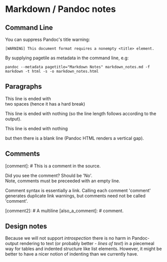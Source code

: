 # Markdown / Pandoc notes

## Command Line

You can suppress Pandoc's title warning:

    [WARNING] This document format requires a nonempty <title> element.

By supplying pagetile as metadata in the command line, e.g:

    pandoc --metadata pagetitle="Markdown Notes" markdown_notes.md -f markdown -t html -s -o markdown_notes.html

## Paragraphs

This line is ended with  
two spaces (hence it has a hard break)

This line is ended with
nothing (so the line length follows according to the output).

This line is ended with nothing

but then there is a blank line (Pandoc HTML renders a vertical gap).

## Comments

[comment]: # This is a comment in the source.

Did you see the comment? Should be 'No'.  
Note, comments must be preceeded with an empty line.

Comment syntax is essentially a link. Calling each comment 'comment' generates
duplicate link warnings, but comments need not be called 'comment'.

[comment2]: # A multiline
[also_a_comment]: # comment.

## Design notes

Because we will not support *introspection* there is no harm in Pandoc-output
rendering to text (or probably better - *lines of text*) in a piecemeal way
for tables and indented structure like list elements. However, it might be
better to have a nicer notion of indenting than we currently have.
